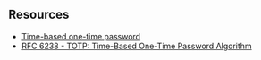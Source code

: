 ## Resources

- [Time-based one-time password](https://en.wikipedia.org/wiki/Time-based_one-time_password)
- [RFC 6238 - TOTP: Time-Based One-Time Password Algorithm](https://datatracker.ietf.org/doc/html/rfc6238)
